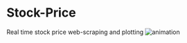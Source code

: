# Stock-Price
 Real time stock price web-scraping and plotting
 ![animation](https://user-images.githubusercontent.com/41651133/215878364-8527432a-f9c5-4bb4-a84c-d44902bf5fe6.gif)

